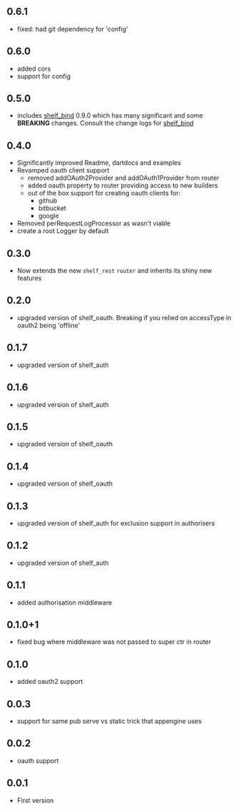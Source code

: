 ## 0.6.1

* fixed: had git dependency for 'config'

## 0.6.0

* added cors
* support for config


## 0.5.0

* includes [shelf_bind][shelf_bind] 0.9.0 which has many significant and some **BREAKING**
changes. Consult the change logs for [shelf_bind][shelf_bind]

## 0.4.0

* Significantly improved Readme, dartdocs and examples
* Revamped oauth client support
  * removed addOAuth2Provider and addOAuth1Provider from router
  * added oauth property to router providing access to new builders
  * out of the box support for creating oauth clients for:
    * github
    * bitbucket
    * google
* Removed perRequestLogProcessor as wasn't viable
* create a root Logger by default

## 0.3.0

* Now extends the new `shelf_rest` `router` and inherits its shiny new features

## 0.2.0

* upgraded version of shelf_oauth. Breaking if you relied on accessType in oauth2
being 'offline'

## 0.1.7

* upgraded version of shelf_auth

## 0.1.6

* upgraded version of shelf_auth

## 0.1.5

* upgraded version of shelf_oauth

## 0.1.4

* upgraded version of shelf_oauth

## 0.1.3

* upgraded version of shelf_auth for exclusion support in authorisers

## 0.1.2

* upgraded version of shelf_auth

## 0.1.1

* added authorisation middleware

## 0.1.0+1

* fixed bug where middleware was not passed to super ctr in router

## 0.1.0

* added oauth2 support

## 0.0.3

* support for same pub serve vs static trick that appengine uses

## 0.0.2

* oauth support

## 0.0.1

* First version 


[mojito]: https://pub.dartlang.org/packages/mojito
[shelf]: https://pub.dartlang.org/packages/shelf
[shelf_auth]: https://pub.dartlang.org/packages/shelf_auth
[shelf_auth_session]: https://pub.dartlang.org/packages/shelf_auth_session
[shelf_route]: https://pub.dartlang.org/packages/shelf_route
[shelf_static]: https://pub.dartlang.org/packages/shelf_static
[shelf_proxy]: https://pub.dartlang.org/packages/shelf_proxy
[shelf_bind]: https://pub.dartlang.org/packages/shelf_bind
[shelf_rest]: https://pub.dartlang.org/packages/shelf_rest
[shelf_oauth]: https://pub.dartlang.org/packages/shelf_oauth
[shelf_oauth_memcache]: https://pub.dartlang.org/packages/shelf_oauth_memcache
[shelf_exception_handler]: https://pub.dartlang.org/packages/shelf_exception_handler
[backlog.io]: http://backlog.io
[routing_blog]: http://blog.backlog.io/2015/06/completely-routed.html